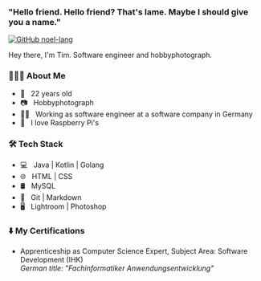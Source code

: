 ### "Hello friend. Hello friend? That's lame. Maybe I should give you a name."

[![GitHub noel-lang](https://img.shields.io/github/followers/Timwun?label=follow&style=social)](https://github.com/Timwun)

Hey there, I'm Tim. Software engineer and hobbyphotograph.

<h3> 👨🏻‍💻 About Me </h3>

- 🎉 &nbsp; 22 years old
- 📷 &nbsp; Hobbyphotograph
- 👩‍💻 &nbsp; Working as software engineer at a software company in Germany
- 🍓 &nbsp; I love Raspberry Pi's

<h3>🛠 Tech Stack</h3>

- 💻 &nbsp; Java | Kotlin | Golang 
- 🌐 &nbsp; HTML | CSS
- 🛢 &nbsp; MySQL
- 🔧 &nbsp; Git | Markdown
- 🖥 &nbsp; Lightroom | Photoshop


<h3>⬇️ My Certifications</h3>

- Apprenticeship as Computer Science Expert, Subject Area: Software Development (IHK)<br />
<em>German title: "Fachinformatiker Anwendungsentwicklung"</em>
